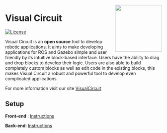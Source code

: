 <a href="https://jderobot.github.io/"><img src="./img/logo.gif" width="150" align="right" /></a>

# Visual Circuit

[![License](http://img.shields.io/:license-gpl-blue.svg)](http://opensource.org/licenses/GPL-2.0)

Visual Circuit is an **open source** tool to develop robotic applications. It aims to make developing applications for ROS and Gazebo simple and user friendly by its intuitive block-based interface. Users have the abliity to drag and drop blocks to develop their logic. Users are also able to build completely custom blocks as well as edit code in the existing blocks, this makes Visual Circuit a robust and powerful tool to develop even complicated applications. 


For more information visit our site [VisualCircuit](https://jderobot.github.io/VisualCircuit/)


## Setup

**Front-end** : [Instructions](./frontend/README.md) 

**Back-end**: [Instructions](./backend/README.md)